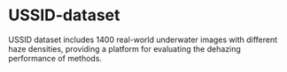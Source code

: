 # USSID-dataset
USSID dataset includes 1400 real-world underwater images with different haze densities, providing a platform for evaluating the dehazing performance of methods.
